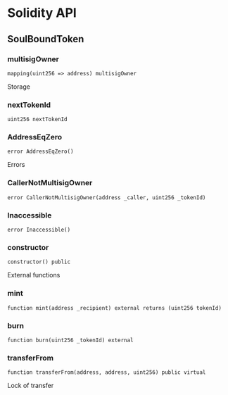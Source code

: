 # Solidity API

## SoulBoundToken

### multisigOwner

```solidity
mapping(uint256 => address) multisigOwner
```

Storage

### nextTokenId

```solidity
uint256 nextTokenId
```

### AddressEqZero

```solidity
error AddressEqZero()
```

Errors

### CallerNotMultisigOwner

```solidity
error CallerNotMultisigOwner(address _caller, uint256 _tokenId)
```

### Inaccessible

```solidity
error Inaccessible()
```

### constructor

```solidity
constructor() public
```

External functions

### mint

```solidity
function mint(address _recipient) external returns (uint256 tokenId)
```

### burn

```solidity
function burn(uint256 _tokenId) external
```

### transferFrom

```solidity
function transferFrom(address, address, uint256) public virtual
```

Lock of transfer

